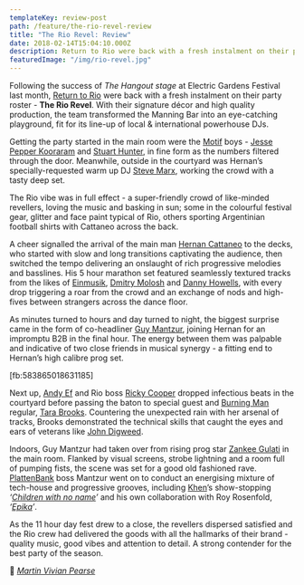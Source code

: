 ```yaml
---
templateKey: review-post
path: /feature/the-rio-revel-review
title: "The Rio Revel: Review"
date: 2018-02-14T15:04:10.000Z
description: Return to Rio were back with a fresh instalment on their party roster - The Rio Revel. With their signature décor and high quality production, the team transformed the Manning Bar into an eye-catching playground, fit for its line-up of local & international powerhouse DJs.
featuredImage: "/img/rio-revel.jpg"
---
```


Following the success of _The Hangout stage_ at Electric Gardens Festival last month, [Return to Rio](https://www.facebook.com/ReturnToRio/) were back with a fresh instalment on their party roster - **The Rio Revel**. With their signature décor and high quality production, the team transformed the Manning Bar into an eye-catching playground, fit for its line-up of local & international powerhouse DJs.

Getting the party started in the main room were the [Motif](https://www.facebook.com/MOTIFSYDNEY/) boys - [Jesse Pepper Kooraram](https://www.facebook.com/jesse.kooraram) and [Stuart Hunter](https://www.facebook.com/stuart.hunter.397), in fine form as the numbers filtered through the door. Meanwhile, outside in the courtyard was Hernan’s specially-requested warm up DJ [Steve Marx](https://www.facebook.com/DJSteveMarx), working the crowd with a tasty deep set.

The Rio vibe was in full effect - a super-friendly crowd of like-minded revellers, loving the music and basking in sun; some in the colourful festival gear, glitter and face paint typical of Rio, others sporting Argentinian football shirts with Cattaneo across the back.

A cheer signalled the arrival of the main man [Hernan Cattaneo](https://www.facebook.com/hernancattaneo/) to the decks, who started with slow and long transitions captivating the audience, then switched the tempo delivering an onslaught of rich progressive melodies and basslines. His 5 hour marathon set featured seamlessly textured tracks from the likes of [Einmusik](https://www.facebook.com/einmusik/), [Dmitry Molosh](https://www.facebook.com/dmitrymoloshofficial/) and [Danny Howells](https://www.facebook.com/dannyhowellsdj/), with every drop triggering a roar from the crowd and an exchange of nods and high-fives between strangers across the dance floor.

As minutes turned to hours and day turned to night, the biggest surprise came in the form of co-headliner [Guy Mantzur](https://www.facebook.com/GuyMantzur.official/), joining Hernan for an impromptu B2B in the final hour. The energy between them was palpable and indicative of two close friends in musical synergy - a fitting end to Hernan’s high calibre prog set.

[fb:583865018631185]

Next up, [Andy Ef](https://www.facebook.com/theandyef/) and Rio boss [Ricky Cooper](https://www.facebook.com/richard.cooper.5249) dropped infectious beats in the courtyard before passing the baton to special guest and [Burning Man](https://www.facebook.com/burningman/) regular, [Tara Brooks](https://www.facebook.com/tarabrooksofficial/). Countering the unexpected rain with her arsenal of tracks, Brooks demonstrated the technical skills that caught the eyes and ears of veterans like [John Digweed](https://www.facebook.com/djjohndigweed/).

Indoors, Guy Mantzur had taken over from rising prog star [Zankee Gulati](https://www.facebook.com/ZankeeGulati) in the main room. Flanked by visual screens, strobe lightning and a room full of pumping fists, the scene was set for a good old fashioned rave. [PlattenBank](https://www.facebook.com/PlattenBankRecords/) boss Mantzur went on to conduct an energising mixture of tech-house and progressive grooves, including [Khen](https://www.facebook.com/khenmusicofficial/)’s show-stopping _‘[Children with no name](https://www.beatport.com/track/children-with-no-name-feat-kamila-original-mix/8320238)’_ and his own collaboration with Roy Rosenfold, _‘[Epika](https://www.beatport.com/track/epika-original-mix/6424849)’_.

As the 11 hour day fest drew to a close, the revellers dispersed satisfied and the Rio crew had delivered the goods with all the hallmarks of their brand - quality music, good vibes and attention to detail. A strong contender for the best party of the season.

📸 _[Martin Vivian Pearse](https://www.facebook.com/martinvivianpearsephotography/)_

